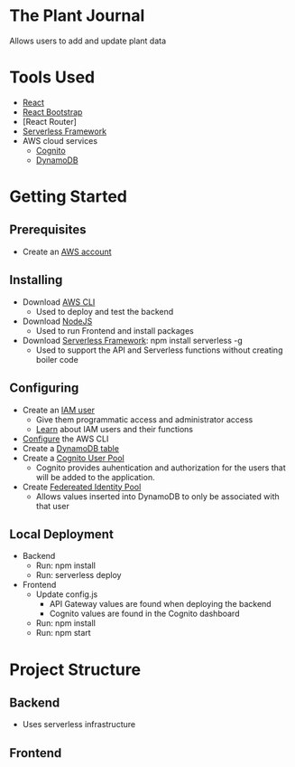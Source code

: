 # The Plant Journal
Allows users to add and update plant data
# Tools Used
  - [React](https://reactjs.org/)
  - [React Bootstrap](https://react-bootstrap.github.io/)
  - [React Router]
  - [Serverless Framework](https://www.serverless.com/)
  - AWS cloud services
    - [Cognito](https://aws.amazon.com/cognito/)
    - [DynamoDB](https://www.dynamodbguide.com/)
# Getting Started
## Prerequisites
   - Create an [AWS account](https://aws.amazon.com/account/)
## Installing 
   - Download [AWS CLI](https://aws.amazon.com/cli/)
     - Used to deploy and test the backend 
   - Download [NodeJS](https://nodejs.org/en/download/)
     - Used to run Frontend and install packages
   - Download [Serverless Framework](https://en.wikipedia.org/wiki/Serverless_Framework): npm install serverless -g
     - Used to support the API and Serverless functions without creating boiler code
## Configuring
   - Create an [IAM user](https://docs.aws.amazon.com/IAM/latest/UserGuide/id_users_create.html#id_users_create_console)
      - Give them programmatic access and administrator access
      - [Learn](https://docs.aws.amazon.com/IAM/latest/UserGuide/introduction.html) about IAM users and their functions
   - [Configure](https://docs.aws.amazon.com/cli/latest/userguide/cli-configure-quickstart.html) the AWS CLI
   - Create a [DynamoDB table](https://aws.amazon.com/getting-started/hands-on/create-nosql-table/)
   - Create a [Cognito User Pool](https://docs.aws.amazon.com/cognito/latest/developerguide/cognito-user-pool-as-user-directory.html)
      - Cognito provides auhentication and authorization for the users that will be added to the application.
   - Create [Federeated Identity Pool](https://docs.aws.amazon.com/cognito/latest/developerguide/cognito-identity.html)
     - Allows values inserted into DynamoDB to only be associated with that user
## Local Deployment
   - Backend
      - Run: npm install
      - Run: serverless deploy
   - Frontend
     - Update config.js
       - API Gateway values are found when deploying the backend
       - Cognito values are found in the Cognito dashboard
     - Run: npm install
     - Run: npm start
# Project Structure
## Backend
   - Uses serverless infrastructure
## Frontend
